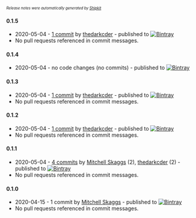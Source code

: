 <sup><sup>*Release notes were automatically generated by [Shipkit](http://shipkit.org/)*</sup></sup>

#### 0.1.5
 - 2020-05-04 - [1 commit](https://github.com/thedarkcder/classpath-resource-extractor/compare/v0.1.4...v0.1.5) by [thedarkcder](https://github.com/thedarkcder) - published to [![Bintray](https://img.shields.io/badge/Bintray-0.1.5-green.svg)](https://bintray.com/thedarkcder/maven/classpath-resource-extractor/0.1.5)
 - No pull requests referenced in commit messages.

#### 0.1.4
 - 2020-05-04 - no code changes (no commits) - published to [![Bintray](https://img.shields.io/badge/Bintray-0.1.4-green.svg)](https://bintray.com/thedarkcder/maven/classpath-resource-extractor/0.1.4)

#### 0.1.3
 - 2020-05-04 - [1 commit](https://github.com/bsket/classpath-resource-extractor/compare/v0.1.2...v0.1.3) by [thedarkcder](https://github.com/thedarkcder) - published to [![Bintray](https://img.shields.io/badge/Bintray-0.1.3-green.svg)](https://bintray.com/thedarkcder/maven/classpath-resource-extractor/0.1.3)
 - No pull requests referenced in commit messages.

#### 0.1.2
 - 2020-05-04 - [1 commit](https://github.com/bsket/classpath-resource-extractor/compare/v0.1.1...v0.1.2) by [thedarkcder](https://github.com/thedarkcder) - published to [![Bintray](https://img.shields.io/badge/Bintray-0.1.2-green.svg)](https://bintray.com/bsket/maven/classpath-resource-extractor/0.1.2)
 - No pull requests referenced in commit messages.

#### 0.1.1
 - 2020-05-04 - [4 commits](https://github.com/bsket/classpath-resource-extractor/compare/v0.1.0...v0.1.1) by [Mitchell Skaggs](https://github.com/magneticflux-) (2), [thedarkcder](https://github.com/thedarkcder) (2) - published to [![Bintray](https://img.shields.io/badge/Bintray-0.1.1-green.svg)](https://bintray.com/bsket/maven/classpath-resource-extractor/0.1.1)
 - No pull requests referenced in commit messages.

#### 0.1.0
 - 2020-04-15 - 1 commit by [Mitchell Skaggs](https://github.com/magneticflux-) - published to [![Bintray](https://img.shields.io/badge/Bintray-0.1.0-green.svg)](https://bintray.com/magneticflux/maven/classpath-resource-extractor/0.1.0)
 - No pull requests referenced in commit messages.


